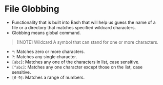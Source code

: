# File Globbing
- Functionality that is built into Bash that will help us guess the name of a file or a directory that matches specified wildcard characters.
- Globbing means global command.


> [!NOTE] Wildcard
> A symbol that can stand for one or more characters.

- `*`: Matches zero or more characters.
- `?`: Matches any single character.
- `[abc]`: Matches any one of the characters in list, case sensitive.
- `[^abc]`: Matches any one character except those on the list, case sensitive.
- `[0-9]`: Matches a range of numbers.